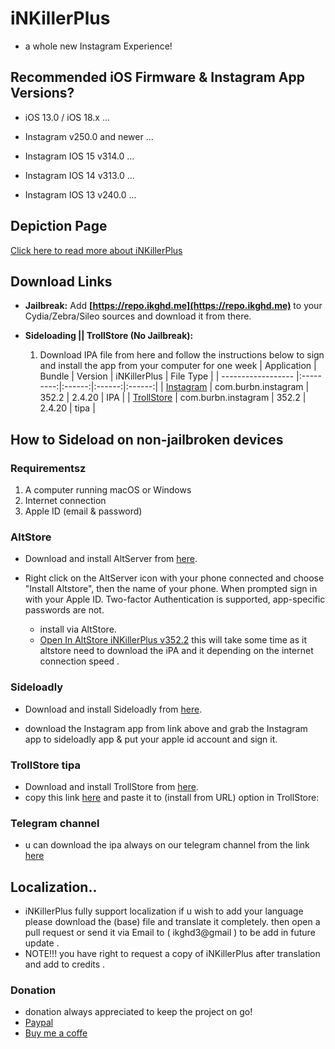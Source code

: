 # iNKillerPlus
* a whole new Instagram Experience!

## Recommended iOS Firmware & Instagram App Versions?
* iOS 13.0 / iOS 18.x ...
* Instagram v250.0 and newer ...

* Instagram IOS 15 v314.0 ...
* Instagram IOS 14 v313.0 ...
* Instagram IOS 13 v240.0 ...

## Depiction Page
[Click here to read more about iNKillerPlus](https://repo.ikghd.me/depictions/?p=me.ikghd.inkplus)

## Download Links

* **Jailbreak:** Add __[https://repo.ikghd.me](https://repo.ikghd.me)__ to your Cydia/Zebra/Sileo sources and download it from there.
* **Sideloading || TrollStore (No Jailbreak):**

    1. Download IPA file from here and follow the instructions below to sign and install the app from your computer for one week
        | Application | Bundle | Version | iNKillerPlus | File Type |
        | ------------------ |:---------:|:------:|:------:|:------:|
        | [Instagram](https://ikghd.site/ipa/Instagram_352.0_iNKillerPlus_2.4.20.ipa) | com.burbn.instagram | 352.2 | 2.4.20 | IPA |
        | [TrollStore](https://ikghd.site/ipa/Instagram_352.0_iNKillerPlus_2.4.20_TrollStore.tipa) | com.burbn.instagram | 352.2 | 2.4.20 | tipa |


## How to Sideload on non-jailbroken devices
### Requirementsz
1. A computer running macOS or Windows
2. Internet connection
3. Apple ID (email & password)


### AltStore
* Download and install AltServer from [here](https://altstore.io).

* Right click on the AltServer icon with your phone connected and choose "Install Altstore", then the name of your phone. When prompted sign in with your Apple ID. Two-factor Authentication is supported, app-specific passwords are not.

    * install via AltStore.
    * [Open In AltStore iNKillerPlus v352.2](https://tinyurl.com/2t7hxf85) this will take some time as it altstore need to download the iPA and it depending on the internet connection speed .



### Sideloadly
* Download and install Sideloadly from [here](https://sideloadly.io).

* download the Instagram app from link above and grab the Instagram app to sideloadly app & put your apple id account and sign it.


### TrollStore tipa
* Download and install TrollStore from [here](https://github.com/opa334/TrollStore).
* copy this link [here](https://ikghd.site/ipa/Instagram_352.0_iNKillerPlus_2.4.20_TrollStore.tipa) and paste it to (install from URL) option in TrollStore:


### Telegram channel
* u can download the ipa always on our telegram channel from the link [here](https://t.me/ikghdiPA)


## Localization..
* iNKillerPlus fully support localization if u wish to add your language please download the (base) file and translate it completely. then open a pull request or send it via Email to ( ikghd3@gmail ) to be add in future update .
* NOTE!!! you have right to request a copy of iNKillerPlus after translation and add to credits .

### Donation
* donation always appreciated to keep the project on go!
* [Paypal](https://www.paypal.com/donate/?hosted_button_id=HG4NT5LFR29DW)
* [Buy me a coffe](https://www.buymeacoffee.com/ikghd)
